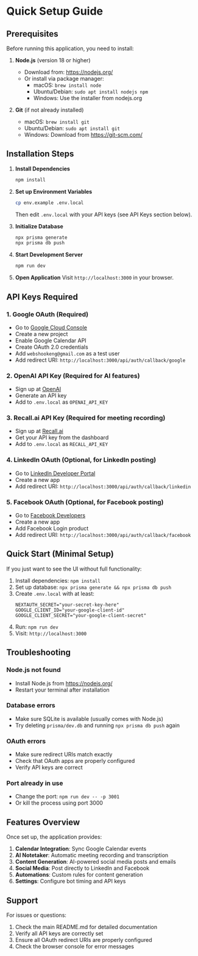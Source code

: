 # Quick Setup Guide

## Prerequisites

Before running this application, you need to install:

1. **Node.js** (version 18 or higher)

   - Download from: https://nodejs.org/
   - Or install via package manager:
     - macOS: `brew install node`
     - Ubuntu/Debian: `sudo apt install nodejs npm`
     - Windows: Use the installer from nodejs.org

2. **Git** (if not already installed)
   - macOS: `brew install git`
   - Ubuntu/Debian: `sudo apt install git`
   - Windows: Download from https://git-scm.com/

## Installation Steps

1. **Install Dependencies**

   ```bash
   npm install
   ```

2. **Set up Environment Variables**

   ```bash
   cp env.example .env.local
   ```

   Then edit `.env.local` with your API keys (see API Keys section below).

3. **Initialize Database**

   ```bash
   npx prisma generate
   npx prisma db push
   ```

4. **Start Development Server**

   ```bash
   npm run dev
   ```

5. **Open Application**
   Visit `http://localhost:3000` in your browser.

## API Keys Required

### 1. Google OAuth (Required)

- Go to [Google Cloud Console](https://console.cloud.google.com/)
- Create a new project
- Enable Google Calendar API
- Create OAuth 2.0 credentials
- Add `webshookeng@gmail.com` as a test user
- Add redirect URI: `http://localhost:3000/api/auth/callback/google`

### 2. OpenAI API Key (Required for AI features)

- Sign up at [OpenAI](https://platform.openai.com/)
- Generate an API key
- Add to `.env.local` as `OPENAI_API_KEY`

### 3. Recall.ai API Key (Required for meeting recording)

- Sign up at [Recall.ai](https://www.recall.ai/)
- Get your API key from the dashboard
- Add to `.env.local` as `RECALL_API_KEY`

### 4. LinkedIn OAuth (Optional, for LinkedIn posting)

- Go to [LinkedIn Developer Portal](https://www.linkedin.com/developers/)
- Create a new app
- Add redirect URI: `http://localhost:3000/api/auth/callback/linkedin`

### 5. Facebook OAuth (Optional, for Facebook posting)

- Go to [Facebook Developers](https://developers.facebook.com/)
- Create a new app
- Add Facebook Login product
- Add redirect URI: `http://localhost:3000/api/auth/callback/facebook`

## Quick Start (Minimal Setup)

If you just want to see the UI without full functionality:

1. Install dependencies: `npm install`
2. Set up database: `npx prisma generate && npx prisma db push`
3. Create `.env.local` with at least:
   ```
   NEXTAUTH_SECRET="your-secret-key-here"
   GOOGLE_CLIENT_ID="your-google-client-id"
   GOOGLE_CLIENT_SECRET="your-google-client-secret"
   ```
4. Run: `npm run dev`
5. Visit: `http://localhost:3000`

## Troubleshooting

### Node.js not found

- Install Node.js from https://nodejs.org/
- Restart your terminal after installation

### Database errors

- Make sure SQLite is available (usually comes with Node.js)
- Try deleting `prisma/dev.db` and running `npx prisma db push` again

### OAuth errors

- Make sure redirect URIs match exactly
- Check that OAuth apps are properly configured
- Verify API keys are correct

### Port already in use

- Change the port: `npm run dev -- -p 3001`
- Or kill the process using port 3000

## Features Overview

Once set up, the application provides:

1. **Calendar Integration**: Sync Google Calendar events
2. **AI Notetaker**: Automatic meeting recording and transcription
3. **Content Generation**: AI-powered social media posts and emails
4. **Social Media**: Post directly to LinkedIn and Facebook
5. **Automations**: Custom rules for content generation
6. **Settings**: Configure bot timing and API keys

## Support

For issues or questions:

1. Check the main README.md for detailed documentation
2. Verify all API keys are correctly set
3. Ensure all OAuth redirect URIs are properly configured
4. Check the browser console for error messages
